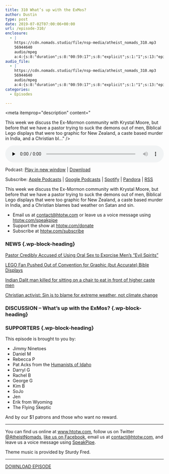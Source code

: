 ```yaml
---
title: 310 What’s up with the ExMos?
author: Dustin
type: post
date: 2019-07-02T07:00:06+00:00
url: /episode-310/
enclosure:
  - |
    https://cdn.nomads.studio/file/nsp-media/atheist_nomads_310.mp3
    56944640
    audio/mpeg
    a:4:{s:8:"duration";s:8:"00:59:17";s:8:"explicit";s:1:"1";s:13:"episode_title";s:25:"What's up with the ExMos?";s:10:"episode_no";s:3:"310";}
audio_file:
  - |
    https://cdn.nomads.studio/file/nsp-media/atheist_nomads_310.mp3
    56944640
    audio/mpeg
    a:4:{s:8:"duration";s:8:"00:59:17";s:8:"explicit";s:1:"1";s:13:"episode_title";s:25:"What's up with the ExMos?";s:10:"episode_no";s:3:"310";}
categories:
  - Episodes

---
```

<div itemscope itemtype="http://schema.org/AudioObject">
  <meta itemprop="name" content="310 What&#8217;s up with the ExMos?" />
  
  <meta itemprop="uploadDate" content="2019-07-02T01:00:06-06:00" />
  
  <meta itemprop="encodingFormat" content="audio/mpeg" />
  
  <meta itemprop="duration" content="PT59M17S" />
  
  <meta itemprop="description" content="


This week we discuss the Ex-Mormon community with Krystal Moore, but before that we have a pastor trying to suck the demons out of men, Biblical Lego displays that were too graphic for New Zealand, a caste based murder in India, and a Christian bl..." />
  
  <meta itemprop="contentUrl" content="https://dts.podtrac.com/redirect.mp3/cdn.nomads.studio/file/nsp-media/atheist_nomads_310.mp3" />
  
  <meta itemprop="contentSize" content="54.3" />
  
  <div class="powerpress_player" id="powerpress_player_8573">
    <audio class="wp-audio-shortcode" id="audio-3545-317" preload="none" style="width: 100%;" controls="controls"><source type="audio/mpeg" src="https://dts.podtrac.com/redirect.mp3/cdn.nomads.studio/file/nsp-media/atheist_nomads_310.mp3?_=317" /><a href="https://dts.podtrac.com/redirect.mp3/cdn.nomads.studio/file/nsp-media/atheist_nomads_310.mp3">https://dts.podtrac.com/redirect.mp3/cdn.nomads.studio/file/nsp-media/atheist_nomads_310.mp3</a></audio>
  </div>
</div>

<p class="powerpress_links powerpress_links_mp3">
  Podcast: <a href="https://dts.podtrac.com/redirect.mp3/cdn.nomads.studio/file/nsp-media/atheist_nomads_310.mp3" class="powerpress_link_pinw" target="_blank" title="Play in new window" onclick="return powerpress_pinw('https://htotw.com/?powerpress_pinw=3545-podcast');" rel="nofollow">Play in new window</a> | <a href="https://dts.podtrac.com/redirect.mp3/cdn.nomads.studio/file/nsp-media/atheist_nomads_310.mp3" class="powerpress_link_d" title="Download" rel="nofollow" download="atheist_nomads_310.mp3">Download</a>
</p>

<p class="powerpress_links powerpress_subscribe_links">
  Subscribe: <a href="https://podcasts.apple.com/us/podcast/humanists-take-on-the-world/id530050098?mt=2&ls=1" class="powerpress_link_subscribe powerpress_link_subscribe_itunes" target="_blank" title="Subscribe on Apple Podcasts" rel="nofollow">Apple Podcasts</a> | <a href="https://www.google.com/podcasts?feed=aHR0cDovL2F0aGVpc3Rub21hZHMubGlic3luLmNvbS9yc3M%3D" class="powerpress_link_subscribe powerpress_link_subscribe_googleplay" target="_blank" title="Subscribe on Google Podcasts" rel="nofollow">Google Podcasts</a> | <a href="https://open.spotify.com/show/3LzK2xZGike6Tc1GEMtMbr?si=LieN9SNuTpq96smuaUsH8A" class="powerpress_link_subscribe powerpress_link_subscribe_spotify" target="_blank" title="Subscribe on Spotify" rel="nofollow">Spotify</a> | <a href="https://www.pandora.com/podcast/atheist-nomads/PC:10122?corr=62071012&part=ug" class="powerpress_link_subscribe powerpress_link_subscribe_pandora" target="_blank" title="Subscribe on Pandora" rel="nofollow">Pandora</a> | <a href="https://htotw.com/feed/podcast/" class="powerpress_link_subscribe powerpress_link_subscribe_rss" target="_blank" title="Subscribe via RSS" rel="nofollow">RSS</a>
</p>

This week we discuss the Ex-Mormon community with Krystal Moore, but before that we have a pastor trying to suck the demons out of men, Biblical Lego displays that were too graphic for New Zealand, a caste based murder in India, and a Christian blames bad weather on Satan and sin.

<!--more-->

  * Email us at <a href="mailto:contact@htotw.com” target=" rel="noopener noreferrer">contact@htotw.com</a> or leave us a voice message using <a href="https://htotw.com/speakpipe" target="_blank" rel="noopener noreferrer">htotw.com/speakpipe</a>
  * Support the show at <a href="https://htotw.com/donate" target="_blank" rel="noopener noreferrer">htotw.com/donate</a>
  * Subscribe at <a href="https://htotw.com/subscribe" target="_blank" rel="noopener noreferrer">htotw.com/subscribe</a>

### NEWS {.wp-block-heading}

[Pastor Credibly Accused of Using Oral Sex to Exorcise Men’s “Evil Spirits”][1]

[LEGO Fan Pushed Out of Convention for Graphic (but Accurate) Bible Displays][2]

[Indian Dalit man killed for sitting on a chair to eat in front of higher caste men][3]

[Christian activist: Sin is to blame for extreme weather, not climate change][4]

### DISCUSSION &#8211; What’s up with the ExMos? {.wp-block-heading}

### SUPPORTERS {.wp-block-heading}

This episode is brought to you by:

  * Jimmy Ninetoes
  * Daniel M
  * Rebecca P
  * Pat Acks from the <a href="https://www.humanistsofidaho.org" target="_blank" rel="noopener noreferrer">Humanists of Idaho</a>
  * Darryl G
  * Rachel B
  * George G
  * Kim B
  * SoJo
  * Jen
  * Erik from Wyoming
  * The Flying Skeptic

And by our $1 patrons and those who want no reward.

<hr class="wp-block-separator" />

You can find us online at <a href="https://www.htotw.com/" target="_blank" rel="noopener noreferrer">www.htotw.com</a>, follow us on Twitter <a href="https://twitter.com/AtheistNomads" target="_blank" rel="noopener noreferrer">@AtheistNomads</a>, <a href="https://htotw.com/facebook" target="_blank" rel="noopener noreferrer">like us on Facebook</a>, email us at <contact@htotw.com>, and leave us a voice message using <a href="https://htotw.com/speakpipe" target="_blank" rel="noopener noreferrer">SpeakPipe</a>.

Theme music is provided by Sturdy Fred.

<hr class="wp-block-separator" />

[DOWNLOAD EPISODE][5]

 [1]: https://friendlyatheist.patheos.com/2019/06/07/pastor-credibly-accused-of-using-oral-sex-to-exorcise-mens-evil-spirits/
 [2]: https://friendlyatheist.patheos.com/2019/06/02/lego-fan-pushed-out-of-convention-for-graphic-but-accurate-bible-displays/
 [3]: https://www.bbc.com/news/world-asia-india-48265387
 [4]: https://deadstate.org/christian-activist-sin-is-to-blame-for-extreme-weather-not-climate-change/
 [5]: https://dts.podtrac.com/redirect.mp3/cdn.nomads.studio/file/nsp-media/atheist_nomads_310.mp3